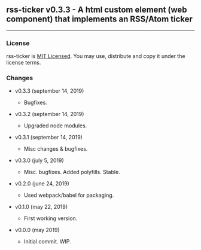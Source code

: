 ## rss-ticker v0.3.3 - A html custom element (web component) that implements an RSS/Atom ticker

***

### License

rss-ticker is [MIT Licensed](LICENSE.txt). You may use, distribute and copy it under the license terms.

### Changes

* v0.3.3 (september 14, 2019)

  * Bugfixes.

* v0.3.2 (september 14, 2019)

  * Upgraded node modules.

* v0.3.1 (september 14, 2019)

  * Misc changes & bugfixes.

* v0.3.0 (july 5, 2019)

  * Misc. bugfixes. Added polyfills. Stable.

* v0.2.0 (june 24, 2019)

  * Used webpack/babel for packaging.

* v0.1.0 (may 22, 2019)

  * First working version.

* v0.0.0 (may 2019)

  * Initial commit. WIP.
